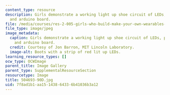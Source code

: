 ```yaml
---
content_type: resource
description: Girls demonstrate a working light up shoe circuit of LEDs, pressure sensor,
  and arduino board.
file: /media/courses/res-2-005-girls-who-build-make-your-own-wearables-workshop-spring-2015/7f8ad1b1aa15143864336b41036b3a12_504693-90D.jpg
file_type: image/jpeg
image_metadata:
  caption: Girls demonstrate a working light up shoe circuit of LEDs, pressure sensor,
    and arduino board.
  credit: Courtesy of Jon Barron, MIT Lincoln Laboratory.
  image-alt: Boots with a strip of red lit up LEDs.
learning_resource_types: []
ocw_type: OCWImage
parent_title: Image Gallery
parent_type: SupplementalResourceSection
resourcetype: Image
title: 504693-90D.jpg
uid: 7f8ad1b1-aa15-1438-6433-6b41036b3a12
---
```

